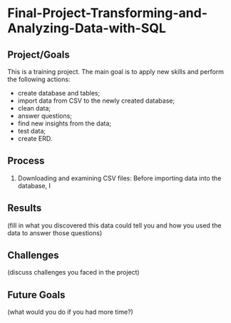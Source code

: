 # Final-Project-Transforming-and-Analyzing-Data-with-SQL

## Project/Goals
This is a training project. The main goal is to apply new skills and perform the following actions:
  - create database and tables;
  - import data from CSV to the newly created database;
  - clean data;
  - answer questions;
  - find new insights from the data;
  - test data;
  - create ERD.


## Process
  1. Downloading and examining CSV files: Before importing data into the database, I 

## Results
(fill in what you discovered this data could tell you and how you used the data to answer those questions)

## Challenges 
(discuss challenges you faced in the project)

## Future Goals
(what would you do if you had more time?)
